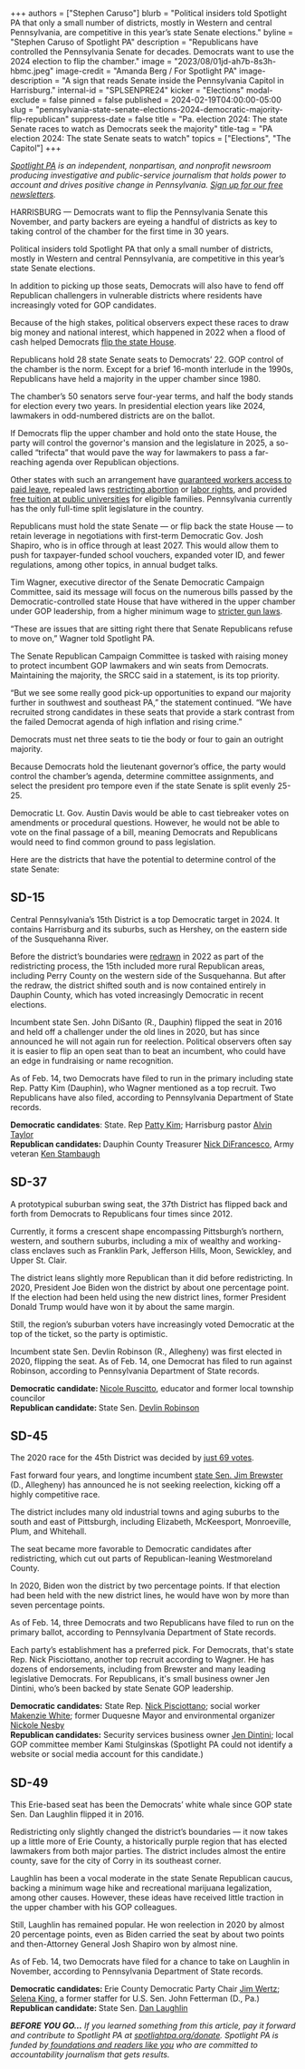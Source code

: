 +++
authors = ["Stephen Caruso"]
blurb = "Political insiders told Spotlight PA that only a small number of districts, mostly in Western and central Pennsylvania, are competitive in this year’s state Senate elections."
byline = "Stephen Caruso of Spotlight PA"
description = "Republicans have controlled the Pennsylvania Senate for decades. Democrats want to use the 2024 election to flip the chamber."
image = "2023/08/01jd-ah7b-8s3h-hbmc.jpeg"
image-credit = "Amanda Berg / For Spotlight PA"
image-description = "A sign that reads Senate inside the Pennsylvania Capitol in Harrisburg."
internal-id = "SPLSENPRE24"
kicker = "Elections"
modal-exclude = false
pinned = false
published = 2024-02-19T04:00:00-05:00
slug = "pennsylvania-state-senate-elections-2024-democratic-majority-flip-republican"
suppress-date = false
title = "Pa. election 2024: The state Senate races to watch as Democrats seek the majority"
title-tag = "PA election 2024: The state Senate seats to watch"
topics = ["Elections", "The Capitol"]
+++

<a href="https://www.spotlightpa.org/"><em>Spotlight PA</em></a><em> is an independent, nonpartisan, and nonprofit newsroom producing investigative and public-service journalism that holds power to account and drives positive change in Pennsylvania. </em><a href="https://www.spotlightpa.org/newsletters"><em>Sign up for our free newsletters</em></a><em>.</em>

HARRISBURG — Democrats want to flip the Pennsylvania Senate this November, and party backers are eyeing a handful of districts as key to taking control of the chamber for the first time in 30 years.

Political insiders told Spotlight PA that only a small number of districts, mostly in Western and central Pennsylvania, are competitive in this year’s state Senate elections.

In addition to picking up those seats, Democrats will also have to fend off Republican challengers in vulnerable districts where residents have increasingly voted for GOP candidates.

Because of the high stakes, political observers expect these races to draw big money and national interest, which happened in 2022 when a flood of cash helped Democrats <a href="https://www.spotlightpa.org/news/2022/11/pa-governor-election-2022-results-house-democrats-flip-republican-control/">flip the state House</a>.

<script src="https://www.spotlightpa.org/embed.js" async></script><div data-spl-embed-version="1" data-spl-src="https://www.spotlightpa.org/embeds/newsletter/"></div>

Republicans hold 28 state Senate seats to Democrats’ 22. GOP control of the chamber is the norm. Except for a brief 16-month interlude in the 1990s, Republicans have held a majority in the upper chamber since 1980.

The chamber’s 50 senators serve four-year terms, and half the body stands for election every two years. In presidential election years like 2024, lawmakers in odd-numbered districts are on the ballot.

If Democrats flip the upper chamber and hold onto the state House, the party will control the governor&#39;s mansion and the legislature in 2025, a so-called “trifecta” that would pave the way for lawmakers to pass a far-reaching agenda over Republican objections.

Other states with such an arrangement have <a href="https://www.mprnews.org/story/2023/12/26/new-minnesota-earned-sick-and-safe-time">guaranteed workers access to paid leave</a>, repealed laws <a href="https://michiganadvance.com/2023/12/11/whitmer-signs-bill-repealing-abortion-insurance-law-she-fought-against-a-decade-ago/#:~:text=In%20November%202022%2C%20voters%20approved,on%20the%20books%20banning%20abortion.">restricting abortion</a> or <a href="https://www.pbs.org/newshour/politics/michigan-becomes-1st-state-in-decades-to-repeal-right-to-work-law">labor rights</a>, and provided <a href="https://apnews.com/article/minnesota-governor-budget-ceremony-signing-walz-5eff134a29459d943c0c5863b72d20bc">free tuition at public universities</a> for eligible families. Pennsylvania currently has the only full-time split legislature in the country.

Republicans must hold the state Senate — or flip back the state House — to retain leverage in negotiations with first-term Democratic Gov. Josh Shapiro, who is in office through at least 2027. This would allow them to push for taxpayer-funded school vouchers, expanded voter ID, and fewer regulations, among other topics, in annual budget talks.

Tim Wagner, executive director of the Senate Democratic Campaign Committee, said its message will focus on the numerous bills passed by the Democratic-controlled state House that have withered in the upper chamber under GOP leadership, from a higher minimum wage to <a href="https://www.spotlightpa.org/news/2023/11/pennsylvania-gun-control-red-flag-law-background-checks-ceasefire-campaign/">stricter gun laws</a>.

“These are issues that are sitting right there that Senate Republicans refuse to move on,” Wagner told Spotlight PA.

The Senate Republican Campaign Committee is tasked with raising money to protect incumbent GOP lawmakers and win seats from Democrats. Maintaining the majority, the SRCC said in a statement, is its top priority.

“But we see some really good pick-up opportunities to expand our majority further in southwest and southeast PA,” the statement continued. “We have recruited strong candidates in these seats that provide a stark contrast from the failed Democrat agenda of high inflation and rising crime.”

Democrats must net three seats to tie the body or four to gain an outright majority.

Because Democrats hold the lieutenant governor’s office, the party would control the chamber’s agenda, determine committee assignments, and select the president pro tempore even if the state Senate is split evenly 25-25.

Democratic Lt. Gov. Austin Davis would be able to cast tiebreaker votes on amendments or procedural questions. However, he would not be able to vote on the final passage of a bill, meaning Democrats and Republicans would need to find common ground to pass legislation.

Here are the districts that have the potential to determine control of the state Senate:

## SD-15

Central Pennsylvania’s 15th District is a top Democratic target in 2024. It contains Harrisburg and its suburbs, such as Hershey, on the eastern side of the Susquehanna River.

Before the district’s boundaries were <a href="https://www.spotlightpa.org/news/2022/02/pennsylvania-redistricting-final-state-senate-map-analysis-score/">redrawn</a> in 2022 as part of the redistricting process, the 15th included more rural Republican areas, including Perry County on the western side of the Susquehanna. But after the redraw, the district shifted south and is now contained entirely in Dauphin County, which has voted increasingly Democratic in recent elections.

Incumbent state Sen. John DiSanto (R., Dauphin) flipped the seat in 2016 and held off a challenger under the old lines in 2020, but has since announced he will not again run for reelection. Political observers often say it is easier to flip an open seat than to beat an incumbent, who could have an edge in fundraising or name recognition.

As of Feb. 14, two Democrats have filed to run in the primary including state Rep. Patty Kim (Dauphin), who Wagner mentioned as a top recruit. Two Republicans have also filed, according to Pennsylvania Department of State records.

<strong>Democratic candidates</strong>: State. Rep <a href="https://pattykimforpa.com/">Patty Kim</a>; Harrisburg pastor <a href="https://www.facebook.com/profile.php?id=100002263814100">Alvin Taylor</a><br/><strong>Republican candidates: </strong>Dauphin County Treasurer <a href="https://www.facebook.com/nick.difrancesco.7">Nick DiFrancesco</a>, Army veteran <a href="https://www.facebook.com/ken.stambaugh1">Ken Stambaugh</a>

## SD-37

A prototypical suburban swing seat, the 37th District has flipped back and forth from Democrats to Republicans four times since 2012.

Currently, it forms a crescent shape encompassing Pittsburgh’s northern, western, and southern suburbs, including a mix of wealthy and working-class enclaves such as Franklin Park, Jefferson Hills, Moon, Sewickley, and Upper St. Clair.

The district leans slightly more Republican than it did before redistricting. In 2020, President Joe Biden won the district by about one percentage point. If the election had been held using the new district lines, former President Donald Trump would have won it by about the same margin.

Still, the region’s suburban voters have increasingly voted Democratic at the top of the ticket, so the party is optimistic.

Incumbent state Sen. Devlin Robinson (R., Allegheny) was first elected in 2020, flipping the seat. As of Feb. 14, one Democrat has filed to run against Robinson, according to Pennsylvania Department of State records.

<strong>Democratic candidate: </strong><a href="https://nicoleforpa.com/">Nicole Ruscitto</a>, educator and former local township councilor<strong><br/>Republican candidate: </strong>State Sen. <a href="https://www.devlinforsenate.com/">Devlin Robinson</a>

## SD-45

The 2020 race for the 45th District was decided by <a href="https://www.spotlightpa.org/news/2021/01/jim-brewster-pennsylvania-senate-undated-ballots-election-2020/">just 69 votes</a>.

Fast forward four years, and longtime incumbent <a href="https://www.legis.state.pa.us/cfdocs/legis/home/member_information/senate_bio.cfm?id=1197">state Sen. Jim Brewster</a> (D., Allegheny) has announced he is not seeking reelection, kicking off a highly competitive race.

The district includes many old industrial towns and aging suburbs to the south and east of Pittsburgh, including Elizabeth, McKeesport, Monroeville, Plum, and Whitehall.

The seat became more favorable to Democratic candidates after redistricting, which cut out parts of Republican-leaning Westmoreland County.

In 2020, Biden won the district by two percentage points. If that election had been held with the new district lines, he would have won by more than seven percentage points.

As of Feb. 14, three Democrats and two Republicans have filed to run on the primary ballot, according to Pennsylvania Department of State records.

Each party’s establishment has a preferred pick. For Democrats, that&#39;s state Rep. Nick Pisciottano, another top recruit according to Wagner. He has dozens of endorsements, including from Brewster and many leading legislative Democrats. For Republicans, it&#39;s small business owner Jen Dintini, who’s been backed by state Senate GOP leadership.

<strong>Democratic candidates:</strong> State Rep. <a href="https://www.nickforpa.com/">Nick Pisciottano</a>; social worker <a href="https://makenzieforpa.com/">Makenzie White</a>; former Duquesne Mayor and environmental organizer <a href="https://twitter.com/nickole_nesby">Nickole Nesby</a><br/><strong>Republican candidates:</strong> Security services business owner <a href="https://jenforsen.com/">Jen Dintini</a>; local GOP committee member Kami Stulginskas (Spotlight PA could not identify a website or social media account for this candidate.)

<script src="https://www.spotlightpa.org/embed.js" async></script><div data-spl-embed-version="1" data-spl-src="https://www.spotlightpa.org/embeds/donate/"></div>

## SD-49

This Erie-based seat has been the Democrats’ white whale since GOP state Sen. Dan Laughlin flipped it in 2016.

Redistricting only slightly changed the district’s boundaries — it now takes up a little more of Erie County, a historically purple region that has elected lawmakers from both major parties. The district includes almost the entire county, save for the city of Corry in its southeast corner.

Laughlin has been a vocal moderate in the state Senate Republican caucus, backing a minimum wage hike and recreational marijuana legalization, among other causes. However, these ideas have received little traction in the upper chamber with his GOP colleagues.

Still, Laughlin has remained popular. He won reelection in 2020 by almost 20 percentage points, even as Biden carried the seat by about two points and then-Attorney General Josh Shapiro won by almost nine.

As of Feb. 14, two Democrats have filed for a chance to take on Laughlin in November, according to Pennsylvania Department of State records.

<strong>Democratic candidates: </strong>Erie County Democratic Party Chair <a href="https://jimwertz.org/">Jim Wertz</a>; <a href="https://selenaforpa.com/">Selena King,</a> a former staffer for U.S. Sen. John Fetterman (D., Pa.)<br/><strong>Republican candidate: </strong>State Sen. <a href="https://www.votelaughlin.com/">Dan Laughlin</a><strong><em></em></strong>

<strong><em>BEFORE YOU GO…</em></strong><em> If you learned something from this article, pay it forward and contribute to Spotlight PA at </em><a href="http://spotlightpa.org/donate"><em>spotlightpa.org/donate</em></a><em>. Spotlight PA is funded by</em><a href="https://www.spotlightpa.org/support"><em> foundations and readers like you</em></a><em> who are committed to accountability journalism that gets results.</em>

